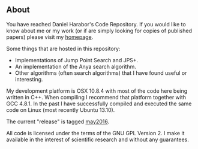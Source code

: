 ## About ##

You have reached Daniel Harabor's Code Repository. If you would like to know about me or my work (or if are simply looking for copies of published papers) please visit my [homepage](http://harabor.net/daniel).

Some things that are hosted in this repository:

* Implementations of Jump Point Search and JPS+.
* An implementation of the Anya search algorithm.
* Other algorithms (often search algorithms) that I have found useful or interesting.

My development platform is OSX 10.8.4 with most of the code here being written in C++. When compiling I recommend that platform together with GCC 4.8.1. In the past I have successfully compiled and executed the same code on Linux (most recently Ubuntu 13.10). 


The current "release" is tagged [may2016](https://bitbucket.org/dharabor/pathfinding/commits/tag/may2016).

All code is licensed under the terms of the GNU GPL Version 2. I make it available in the interest of scientific research and without any guarantees.